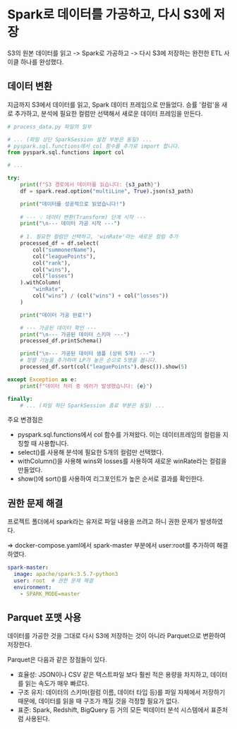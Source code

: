 # Spark로 데이터를 가공하고, 다시 S3에 저장

S3의 원본 데이터를 읽고 -> Spark로 가공하고 -> 다시 S3에 저장하는 
완전한 ETL 사이클 하나를 완성했다.

## 데이터 변환

지금까지 S3에서 데이터를 읽고, Spark 데이터 프레임으로 만들었다.
승률 '컬럼'을 새로 추가하고, 분석에 필요한 컬럼만 선택해서 새로운 데이터 프레임을 만든다.

```python
# process_data.py 파일의 일부

# ... (파일 상단 SparkSession 설정 부분은 동일) ...
# pyspark.sql.functions에서 col 함수를 추가로 import 합니다.
from pyspark.sql.functions import col

# ...

try:
    print(f"S3 경로에서 데이터를 읽습니다: {s3_path}")
    df = spark.read.option("multiLine", True).json(s3_path)

    print("데이터를 성공적으로 읽었습니다!")
    
    # --- 💡 데이터 변환(Transform) 단계 시작 ---
    print("\n--- 데이터 가공 시작 ---")
    
    # 1. 필요한 컬럼만 선택하고, 'winRate'라는 새로운 컬럼 추가
    processed_df = df.select(
        col("summonerName"),
        col("leaguePoints"),
        col("rank"),
        col("wins"),
        col("losses")
    ).withColumn(
        "winRate", 
        col("wins") / (col("wins") + col("losses"))
    )

    print("데이터 가공 완료!")

    # --- 가공된 데이터 확인 ---
    print("\n--- 가공된 데이터 스키마 ---")
    processed_df.printSchema()

    print("\n--- 가공된 데이터 샘플 (상위 5개) ---")
    # 정렬 기능을 추가하여 LP가 높은 순으로 5명을 봅니다.
    processed_df.sort(col("leaguePoints").desc()).show(5)

except Exception as e:
    print(f"데이터 처리 중 에러가 발생했습니다: {e}")

finally:
    # ... (파일 하단 SparkSession 종료 부분은 동일) ...
```
주요 변경점은
- pyspark.sql.functions에서 col 함수를 가져왔다. 이는 데이터프레임의 컬럼을 지칭할 때 사용합니다.
- select()를 사용해 분석에 필요한 5개의 컬럼만 선택했다.
- withColumn()을 사용해 wins와 losses를 사용하여 새로운 winRate라는 컬럼을 만들었다.
- show()에 sort()를 사용하여 리그포인트가 높은 순서로 결과를 확인한다.

## 권한 문제 해결

프로젝트 폴더에서 spark라는 유저로 파일 내용을 쓰려고 하니 권한 문제가 발생하였다.

=> docker-compose.yaml에서 spark-master 부분에서 user:root를 추가하여 해결하였다.

```yaml
spark-master:
  image: apache/spark:3.5.7-python3
  user: root  # 권한 문제 해결
  environment:
    - SPARK_MODE=master
```

## Parquet 포맷 사용

데이터를 가공한 것을 그대로 다시 S3에 저장하는 것이 아니라 Parquet으로 변환하여 저장한다.

Parquet은 다음과 같은 장점들이 있다.
- 효율성: JSON이나 CSV 같은 텍스트파일 보다 훨씬 적은 용량을 차지하고, 데이터를 읽는 속도가 매우 빠르다.
- 구조 유지: 데이터의 스키마(컬럼 이름, 데이터 타입 등)를 파일 자체에서 저장하기 때문에, 데이터를 읽을 때 구조가 깨질 것을 걱정할 필요가 없다.
- 표준: Spark, Redshift, BigQuery 등 거의 모든 빅데이터 분석 시스템에서 표준처럼 사용된다.

